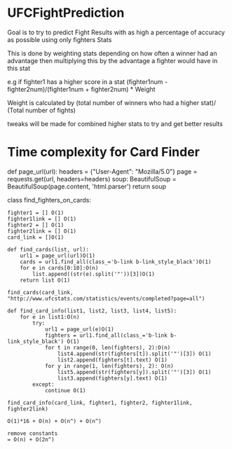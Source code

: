 # UFCFightPrediction

Goal is to try to predict Fight Results with as high a percentage of accuracy as possible using only fighters Stats

This is done by weighting stats depending on how often a winner had an advantage then multiplying this by the advantage a fighter would have in this stat

e.g if fighter1 has a higher score in a stat (fighter1num - fighter2num)/(fighter1num + fighter2num) * Weight

Weight is calculated by (total number of winners who had a higher stat)/ (Total number of fights)

tweaks will be made for combined higher stats to try and get better results

# Time complexity for Card Finder

def page_url(url):
    headers = {"User-Agent": "Mozilla/5.0"}
    page = requests.get(url, headers=headers)
    soup: BeautifulSoup = BeautifulSoup(page.content, 'html.parser')
    return soup


class find_fighters_on_cards:

    fighter1 = [] O(1)
    fighter1link = [] O(1)
    fighter2 = [] O(1)
    fighter2link = [] O(1)
    card_link = []O(1)

    def find_cards(list, url):
        url1 = page_url(url)O(1)
        cards = url1.find_all(class_='b-link b-link_style_black')O(1)
        for e in cards[0:10]:O(n)
            list.append((str(e).split('"'))[3])O(1)
        return list O(1)

    find_cards(card_link, "http://www.ufcstats.com/statistics/events/completed?page=all")

    def find_card_info(list1, list2, list3, list4, list5):
        for e in list1:O(n)
            try:
                url1 = page_url(e)O(1)
                fighters = url1.find_all(class_='b-link b-link_style_black') O(1)
                for t in range(0, len(fighters), 2):O(n)
                    list4.append(str(fighters[t]).split('"')[3]) O(1)
                    list2.append(fighters[t].text) O(1)
                for y in range(1, len(fighters), 2): O(n)
                    list5.append(str(fighters[y]).split('"')[3]) O(1)
                    list3.append(fighters[y].text) O(1)
            except:
                continue O(1)

    find_card_info(card_link, fighter1, fighter2, fighter1link, fighter2link)
    
    O(1)*16 + O(n) + O(n^) + O(n^) 
    
    remove constants
    = O(n) + O(2n^)
